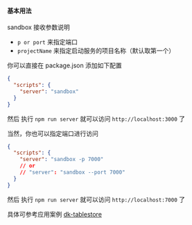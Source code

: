 #### 基本用法

sandbox 接收参数说明

- `p or port` 来指定端口
- `projectName` 来指定启动服务的项目名称（默认取第一个）

你可以直接在 package.json 添加如下配置

```json
{
  "scripts": {
    "server": "sandbox"
  }
}
```

然后 执行 `npm run server` 就可以访问 `http://localhost:3000` 了

当然，你也可以指定端口进行访问

```json
{
  "scripts": {
    "server": "sandbox -p 7000"
    // or
    // "server": "sandbox --port 7000"
  }
}
```

然后 执行 `npm run server` 就可以访问 `http://localhost:7000` 了

具体可参考应用案例 [dk-tablestore](https://github.com/devsapp/dk-example/tree/master/dk-tablestore)

